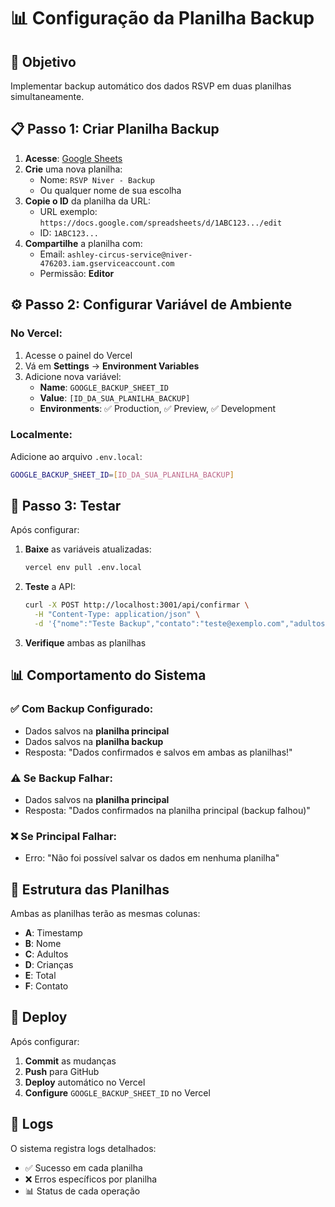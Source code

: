# 📊 Configuração da Planilha Backup

## 🎯 **Objetivo**
Implementar backup automático dos dados RSVP em duas planilhas simultaneamente.

## 📋 **Passo 1: Criar Planilha Backup**

1. **Acesse**: [Google Sheets](https://sheets.google.com)
2. **Crie** uma nova planilha:
   - Nome: `RSVP Niver - Backup`
   - Ou qualquer nome de sua escolha
3. **Copie o ID** da planilha da URL:
   - URL exemplo: `https://docs.google.com/spreadsheets/d/1ABC123.../edit`
   - ID: `1ABC123...`
4. **Compartilhe** a planilha com:
   - Email: `ashley-circus-service@niver-476203.iam.gserviceaccount.com`
   - Permissão: **Editor**

## ⚙️ **Passo 2: Configurar Variável de Ambiente**

### **No Vercel:**
1. Acesse o painel do Vercel
2. Vá em **Settings** → **Environment Variables**
3. Adicione nova variável:
   - **Name**: `GOOGLE_BACKUP_SHEET_ID`
   - **Value**: `[ID_DA_SUA_PLANILHA_BACKUP]`
   - **Environments**: ✅ Production, ✅ Preview, ✅ Development

### **Localmente:**
Adicione ao arquivo `.env.local`:
```bash
GOOGLE_BACKUP_SHEET_ID=[ID_DA_SUA_PLANILHA_BACKUP]
```

## 🧪 **Passo 3: Testar**

Após configurar:

1. **Baixe** as variáveis atualizadas:
   ```bash
   vercel env pull .env.local
   ```

2. **Teste** a API:
   ```bash
   curl -X POST http://localhost:3001/api/confirmar \
     -H "Content-Type: application/json" \
     -d '{"nome":"Teste Backup","contato":"teste@exemplo.com","adultos":1,"criancas":0}'
   ```

3. **Verifique** ambas as planilhas

## 📊 **Comportamento do Sistema**

### **✅ Com Backup Configurado:**
- Dados salvos na **planilha principal**
- Dados salvos na **planilha backup**
- Resposta: "Dados confirmados e salvos em ambas as planilhas!"

### **⚠️ Se Backup Falhar:**
- Dados salvos na **planilha principal**
- Resposta: "Dados confirmados na planilha principal (backup falhou)"

### **❌ Se Principal Falhar:**
- Erro: "Não foi possível salvar os dados em nenhuma planilha"

## 🔧 **Estrutura das Planilhas**

Ambas as planilhas terão as mesmas colunas:
- **A**: Timestamp
- **B**: Nome
- **C**: Adultos
- **D**: Crianças
- **E**: Total
- **F**: Contato

## 🚀 **Deploy**

Após configurar:
1. **Commit** as mudanças
2. **Push** para GitHub
3. **Deploy** automático no Vercel
4. **Configure** `GOOGLE_BACKUP_SHEET_ID` no Vercel

## 📝 **Logs**

O sistema registra logs detalhados:
- ✅ Sucesso em cada planilha
- ❌ Erros específicos por planilha
- 📊 Status de cada operação
